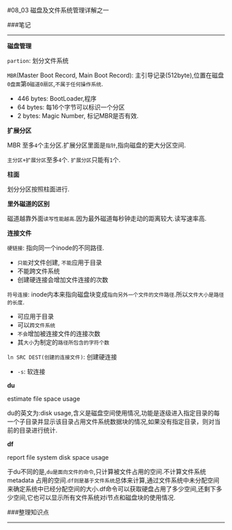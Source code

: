 #08_03 磁盘及文件系统管理详解之一


###笔记

---

**磁盘管理**

`partion`: 划分文件系统

`MBR`(Master Boot Record, Main Boot Record): 主引导记录(512byte),位置在磁盘`0盘面`第`0磁道0扇区`,`不属于任何操作系统`.

* 446 bytes: BootLoader,程序
* 64 bytes: 每16个字节可以标识一个分区
* 2 bytes: Magic Number, 标记MBR是否有效.

**扩展分区**

MBR 至多`4`个主分区.扩展分区里面是`指针`,指向磁盘的更大分区空间.

`主分区+扩展分区`至多`4`个. `扩展分区`只能有`1`个.

**柱面**

划分分区按照柱面进行.

**里外磁道的区别**

磁道越靠外面`读写性能越高`.因为最外磁道每秒钟走动的距离较大.读写速率高.

**连接文件**

`硬链接`: 指向同一个inode的不同路径.

* `只能`对文件创建, `不能`应用于目录
* 不能跨文件系统
* 创建硬连接会增加文件连接的次数

`符号连接`: inode内本来指向磁盘块变成`指向另外一个文件的文件路径`.所以`文件大小是路径的长度`.

* 可应用于目录
* 可以`跨文件系统`* `不会`增加被连接文件的连接次数* 其`大小`为制定的`路径所包含的字符个数`
`ln SRC DEST(创建的连接文件)`: 创建硬连接

* `-s`: 软连接**du**

estimate file space usage

du的英文为:disk usage,含义是磁盘空间使用情况,功能是逐级进入指定目录的每一个子目录并显示该目录占用文件系统数据块的情况,如果没有指定目录，则对当前的目录进行统计.

**df**

report file system disk space usage

于du不同的是,`du是面向文件的命令`,只计算被文件占用的空间.不计算文件系统metadata 占用的空间.`df则是基于文件系统`总体来计算,通过文件系统中未分配空间来确定系统中已经分配空间的大小.df命令可以获取硬盘占用了多少空间,还剩下多少空间,它也可以显示所有文件系统对i节点和磁盘块的使用情况.

###整理知识点

---
